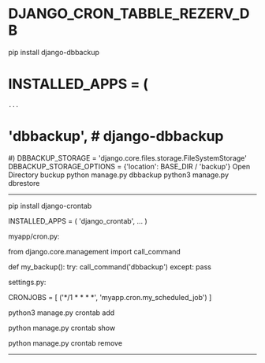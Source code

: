 # DJANGO_CRON_TABBLE_REZERV_DB


pip install django-dbbackup
# INSTALLED_APPS = (
    ...
#    'dbbackup',  # django-dbbackup
#)
DBBACKUP_STORAGE = 'django.core.files.storage.FileSystemStorage'
DBBACKUP_STORAGE_OPTIONS = {'location': BASE_DIR / 'backup'}
Open Directory buckup
python manage.py dbbackup
python3 manage.py dbrestore

_________________________________________________________________________________________________________________________________________________________

pip install django-crontab

INSTALLED_APPS = (
    'django_crontab',
    ...
)

myapp/cron.py:

from django.core.management import call_command

def my_backup():
  try:
      call_command('dbbackup')
  except:
      pass
      
settings.py:

CRONJOBS = [
    ('*/1 * * * *', 'myapp.cron.my_scheduled_job')
]

python3 manage.py crontab add

python manage.py crontab show

python manage.py crontab remove

_________________________________________________________________________________________________________________________________________________________
